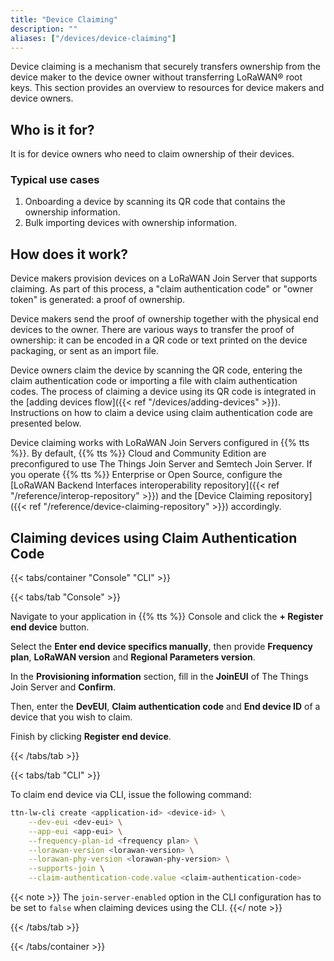 ```yaml
---
title: "Device Claiming"
description: ""
aliases: ["/devices/device-claiming"]
---
```


Device claiming is a mechanism that securely transfers ownership from the device maker to the device owner without transferring LoRaWAN® root keys. This section provides an overview to resources for device makers and device owners.

<!--more-->

## Who is it for?

It is for device owners who need to claim ownership of their devices.

### Typical use cases

1. Onboarding a device by scanning its QR code that contains the ownership information.
2. Bulk importing devices with ownership information.

## How does it work?

Device makers provision devices on a LoRaWAN Join Server that supports claiming. As part of this process, a "claim authentication code" or "owner token" is generated: a proof of ownership.

Device makers send the proof of ownership together with the physical end devices to the owner. There are various ways to transfer the proof of ownership: it can be encoded in a QR code or text printed on the device packaging, or sent as an import file.

Device owners claim the device by scanning the QR code, entering the claim authentication code or importing a file with claim authentication codes. The process of claiming a device using its QR code is integrated in the [adding devices flow]({{< ref "/devices/adding-devices" >}}). Instructions on how to claim a device using claim authentication code are presented below.

Device claiming works with LoRaWAN Join Servers configured in {{% tts %}}. By default, {{% tts %}} Cloud and Community Edition are preconfigured to use The Things Join Server and Semtech Join Server. If you operate {{% tts %}} Enterprise or Open Source, configure the [LoRaWAN Backend Interfaces interoperability repository]({{< ref "/reference/interop-repository" >}}) and the [Device Claiming repository]({{< ref "/reference/device-claiming-repository" >}}) accordingly.

## Claiming devices using Claim Authentication Code

{{< tabs/container "Console" "CLI" >}}

{{< tabs/tab "Console" >}}

Navigate to your application in {{% tts %}} Console and click the **+ Register end device** button.

Select the **Enter end device specifics manually**, then provide **Frequency plan**, **LoRaWAN version** and **Regional Parameters version**.

In the **Provisioning information** section, fill in the **JoinEUI** of The Things Join Server and **Confirm**. 

Then, enter the **DevEUI**, **Claim authentication code** and **End device ID** of a device that you wish to claim.

Finish by clicking **Register end device**.

{{< /tabs/tab >}}

{{< tabs/tab "CLI" >}}

To claim end device via CLI, issue the following command:

```bash
ttn-lw-cli create <application-id> <device-id> \
    --dev-eui <dev-eui> \
    --app-eui <app-eui> \
    --frequency-plan-id <frequency plan> \
    --lorawan-version <lorawan-version> \
    --lorawan-phy-version <lorawan-phy-version> \
    --supports-join \
    --claim-authentication-code.value <claim-authentication-code>
```

{{< note >}} The `join-server-enabled` option in the CLI configuration has to be set to `false` when claiming devices using the CLI. {{</ note >}}

{{< /tabs/tab >}}

{{< /tabs/container >}}